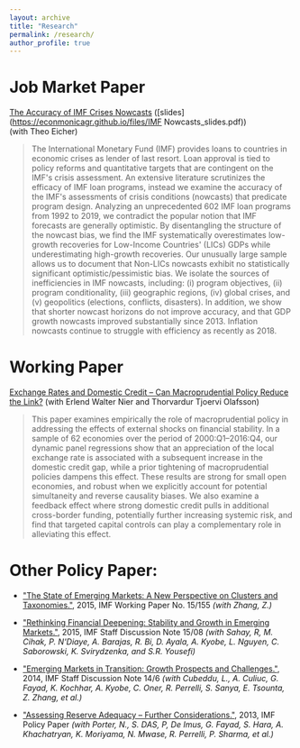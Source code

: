 ```yaml
---
layout: archive
title: "Research"
permalink: /research/
author_profile: true
---
```



Job Market Paper
===
[The Accuracy of IMF Crises Nowcasts](https://econmonicagr.github.io/files/MonicaGR_JMP.pdf) ([slides](https://econmonicagr.github.io/files/IMF Nowcasts_slides.pdf))  
(with Theo Eicher)
> The International Monetary Fund (IMF) provides loans to countries in economic crises as lender of last resort. Loan approval is tied to policy reforms and quantitative targets that are contingent on the IMF's crisis assessment. An extensive literature scrutinizes the efficacy of IMF loan programs, instead we examine the accuracy of the IMF's assessments of crisis conditions (nowcasts) that predicate program design. Analyzing an unprecedented 602 IMF loan programs from 1992 to 2019, we contradict the popular notion that IMF forecasts are generally optimistic. By disentangling the structure of the nowcast bias, we find the IMF systematically overestimates low-growth recoveries for Low-Income Countries' (LICs) GDPs while underestimating high-growth recoveries. Our unusually large sample allows us to document that Non-LICs nowcasts exhibit no statistically significant optimistic/pessimistic bias. We isolate the sources of inefficiencies in IMF nowcasts, including: (i) program objectives, (ii) program conditionality, (iii) geographic regions, (iv) global crises, and (v) geopolitics (elections, conflicts, disasters). In addition, we show that shorter nowcast horizons do not improve accuracy, and that GDP growth nowcasts improved substantially since 2013. Inflation nowcasts continue to struggle with efficiency as recently as 2018. 

Working Paper
===
[Exchange Rates and Domestic Credit – Can Macroprudential Policy Reduce the Link?](https://econmonicagr.github.io/files/NOR_MaPP.pdf)
(with Erlend Walter Nier and Thorvardur Tjoervi Olafsson)
> This paper examines empirically the role of macroprudential policy in addressing the effects of external shocks on financial stability. In a sample of 62 economies over the period of 2000:Q1–2016:Q4, our dynamic panel regressions show that an appreciation of the local exchange rate is associated with a subsequent increase in the domestic credit gap, while a prior tightening of macroprudential policies dampens this effect. These results are strong for small open economies, and robust when we explicitly account for potential simultaneity and reverse causality biases. We also examine a feedback effect where strong domestic credit pulls in additional cross-border funding, potentially further increasing systemic risk, and find that targeted capital controls can play a complementary role in alleviating this effect.

Other Policy Paper:
===
* ["The State of Emerging Markets: A New Perspective on Clusters and Taxonomies."](https://www.imf.org/en/Publications/WP/Issues/2016/12/31/Emerging-Market-Heterogeneity-Insights-from-Cluster-and-Taxonomy-Analysis-43085), 2015, IMF Working Paper No. 15/155 *(with Zhang, Z.)*

* ["Rethinking Financial Deepening: Stability and Growth in Emerging Markets."](https://www.imf.org/en/Publications/Staff-Discussion-Notes/Issues/2016/12/31/Rethinking-Financial-Deepening-Stability-and-Growth-in-Emerging-Markets-42868), 2015, IMF Staff Discussion Note 15/08 *(with Sahay, R, M. Cihak, P. N'Diaye, A. Barajas, R. Bi, D. Ayala, A. Kyobe, L. Nguyen, C. Saborowski, K. Svirydzenka, and S.R. Yousefi)*

* ["Emerging Markets in Transition: Growth Prospects and Challenges."](https://www.imf.org/en/Publications/Staff-Discussion-Notes/Issues/2016/12/31/Emerging-Markets-in-Transition-Growth-Prospects-and-Challenges-41588), 2014, IMF Staff Discussion Note 14/6 *(with Cubeddu, L., A. Culiuc, G. Fayad, K. Kochhar, A. Kyobe, C. Oner, R. Perrelli, S. Sanya, E. Tsounta, Z. Zhang, et al.)*

* ["Assessing Reserve Adequacy – Further Considerations."](https://www.imf.org/external/np/pp/eng/2013/111313d.pdf), 2013, IMF Policy Paper *(with Porter, N., S. DAS, P, De Imus, G. Fayad, S. Hara, A. Khachatryan, K. Moriyama, N. Mwase, R. Perrelli, P. Sharma, et al.)*

